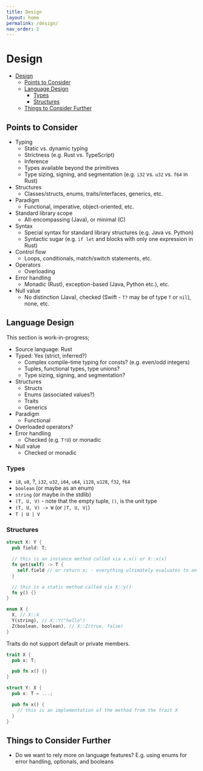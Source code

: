 ```yaml
---
title: Design
layout: home
permalink: /design/
nav_order: 2
---
```


# Design

- [Design](#design)
  - [Points to Consider](#points-to-consider)
  - [Language Design](#language-design)
    - [Types](#types)
    - [Structures](#structures)
  - [Things to Consider Further](#things-to-consider-further)

## Points to Consider

- Typing
  - Static vs. dynamic typing
  - Strictness (e.g. Rust vs. TypeScript)
  - Inference
  - Types available beyond the primitives
  - Type sizing, signing, and segmentation (e.g. `i32` vs. `u32` vs. `f64` in Rust)
- Structures
  - Classes/structs, enums, traits/interfaces, generics, etc.
- Paradigm
  - Functional, imperative, object-oriented, etc.
- Standard library scope
  - All-encompassing (Java), or minimal (C)
- Syntax
  - Special syntax for standard library structures (e.g. Java vs. Python)
  - Syntactic sugar (e.g. `if let` and blocks with only one expression in Rust)
- Control flow
  - Loops, conditionals, match/switch statements, etc.
- Operators
  - Overloading
- Error handling
  - Monadic (Rust), exception-based (Java, Python etc.), etc.
- Null value
  - No distinction (Java), checked (Swift - `T?` may be of type `T` or `nil`), none, etc.

## Language Design

This section is work-in-progress;

- Source language: Rust
- Typed: Yes (strict, inferred?)
  - Complex compile-time typing for consts? (e.g. even/odd integers)
  - Tuples, functional types, type unions?
  - Type sizing, signing, and segmentation?
- Structures
  - Structs
  - Enums (associated values?)
  - Traits
  - Generics
- Paradigm
  - Functional
- Overloaded operators?
- Error handling
  - Checked (e.g. `T!U`) or monadic
- Null value
  - Checked or monadic

### Types

- `i8`, `u8`, ?, `i32`, `u32`, `i64`, `u64`, `i128`, `u128`, `f32`, `f64`
- `boolean` (or maybe as an enum)
- `string` (or maybe in the stdlib)
- `(T, U, V)` - note that the empty tuple, `()`, is the unit type
- `(T, U, V) -> W` (or `|T, U, V|`)
- `T | U | V`

### Structures

```rust
struct X: Y {
  pub field: T;

  // this is an instance method called via x.x() or X::x(x)
  fn get(self) -> T {
    self.field // or return x; - everything ultimately evaluates to an expression
  }

  // this is a static method called via X::y()
  fn y() {}
}
```

```rust
enum X {
  X, // X::X
  Y(string), // X::Y("hello")
  Z(boolean, boolean), // X::Z(true, false)
}
```

Traits do not support default or private members.

```rust
trait X {
  pub x: T;

  pub fn x() {}
}

struct Y: X {
  pub x: T = ...;

  pub fn x() {
    // this is an implementation of the method from the trait X
  }
}
```

## Things to Consider Further

- Do we want to rely more on language features? E.g. using enums for error handling, optionals, and booleans
